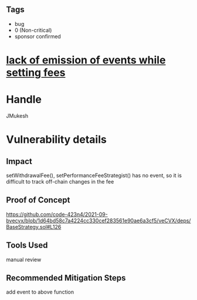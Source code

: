 ## Tags

- bug
- 0 (Non-critical)
- sponsor confirmed

# [lack of emission of events while setting fees ](https://github.com/code-423n4/2021-09-bvecvx-findings/issues/60) 

# Handle

JMukesh


# Vulnerability details

## Impact
setWithdrawalFee(), setPerformanceFeeStrategist()  has no event, so it is difficult to track off-chain changes in the fee 

## Proof of Concept
https://github.com/code-423n4/2021-09-bvecvx/blob/1d64bd58c7a4224cc330cef283561e90ae6a3cf5/veCVX/deps/BaseStrategy.sol#L126

## Tools Used
manual review

## Recommended Mitigation Steps
add event to above function

